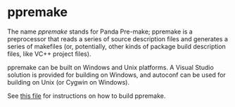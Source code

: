 # ppremake

The name _ppremake_ stands for Panda Pre-make; ppremake is a preprocessor that reads a series of source description files and generates a series of makefiles (or, potentially, other kinds of package build description files, like VC++ project files).

ppremake can be built on Windows and Unix platforms. A Visual Studio solution is provided for building on Windows, and autoconf can be used for building on Unix (or Cygwin on Windows).

See [this file](BUILD_FROM_SOURCE.txt) for instructions on how to build ppremake.
